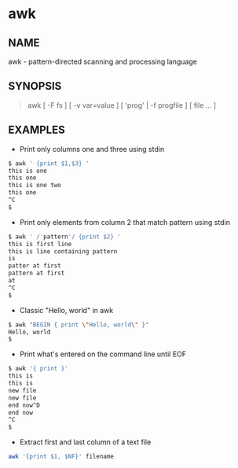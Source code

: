 # awk

## NAME
awk - pattern-directed scanning and processing language

## SYNOPSIS
> awk [ -F fs ] [ -v var=value ] [ 'prog' | -f progfile ] [ file ...  ]


## EXAMPLES

- Print only columns one and three using stdin

```bash
$ awk ' {print $1,$3} '
this is one
this one
this is one two
this one
^C
$ 
```

- Print only elements from column 2 that match pattern using stdin 
```bash
$ awk ' /'pattern'/ {print $2} '
this is first line
this is line containing pattern
is
patter at first
pattern at first
at
^C
$
```

- Classic "Hello, world" in awk 
```bash
$ awk "BEGIN { print \"Hello, world\" }"
Hello, world
$
```

- Print what's entered on the command line until EOF

```bash
$ awk '{ print }'
this is
this is
new file
new file
end now^D
end now
^C
$
```

- Extract first and last column of a text file
```bash
awk '{print $1, $NF}' filename
```